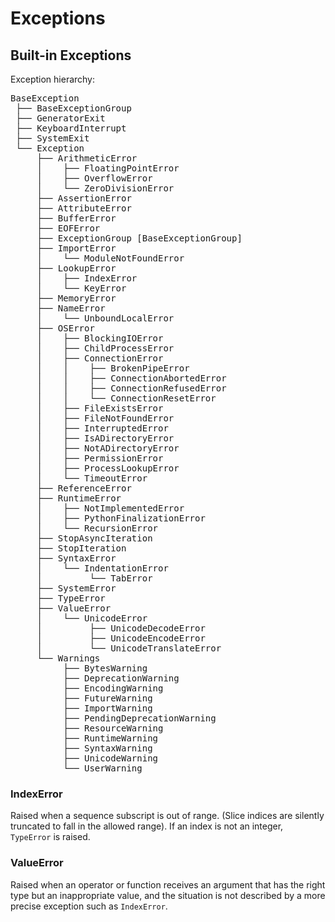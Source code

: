 # Exceptions

## Built-in Exceptions

Exception hierarchy:

<pre>
BaseException
 ├── BaseExceptionGroup
 ├── GeneratorExit
 ├── KeyboardInterrupt
 ├── SystemExit
 └── Exception
     ├── ArithmeticError
     │    ├── FloatingPointError
     │    ├── OverflowError
     │    └── ZeroDivisionError
     ├── AssertionError
     ├── AttributeError
     ├── BufferError
     ├── EOFError
     ├── ExceptionGroup [BaseExceptionGroup]
     ├── ImportError
     │    └── ModuleNotFoundError
     ├── LookupError
     │    ├── IndexError
     │    └── KeyError
     ├── MemoryError
     ├── NameError
     │    └── UnboundLocalError
     ├── OSError
     │    ├── BlockingIOError
     │    ├── ChildProcessError
     │    ├── ConnectionError
     │    │    ├── BrokenPipeError
     │    │    ├── ConnectionAbortedError
     │    │    ├── ConnectionRefusedError
     │    │    └── ConnectionResetError
     │    ├── FileExistsError
     │    ├── FileNotFoundError
     │    ├── InterruptedError
     │    ├── IsADirectoryError
     │    ├── NotADirectoryError
     │    ├── PermissionError
     │    ├── ProcessLookupError
     │    └── TimeoutError
     ├── ReferenceError
     ├── RuntimeError
     │    ├── NotImplementedError
     │    ├── PythonFinalizationError
     │    └── RecursionError
     ├── StopAsyncIteration
     ├── StopIteration
     ├── SyntaxError
     │    └── IndentationError
     │         └── TabError
     ├── SystemError
     ├── TypeError
     ├── ValueError
     │    └── UnicodeError
     │         ├── UnicodeDecodeError
     │         ├── UnicodeEncodeError
     │         └── UnicodeTranslateError
     └── Warnings
          ├── BytesWarning
          ├── DeprecationWarning
          ├── EncodingWarning
          ├── FutureWarning
          ├── ImportWarning
          ├── PendingDeprecationWarning
          ├── ResourceWarning
          ├── RuntimeWarning
          ├── SyntaxWarning
          ├── UnicodeWarning
          └── UserWarning
</pre>

### IndexError

Raised when a sequence subscript is out of range. (Slice indices are silently truncated
to fall in the allowed range). If an index is not an integer, `TypeError` is raised.

### ValueError

Raised when an operator or function receives an argument that has the right type but an
inappropriate value, and the situation is not described by a more precise exception
such as `IndexError`.
